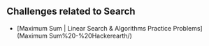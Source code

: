 ## Challenges related to Search

* [Maximum Sum | Linear Search & Algorithms Practice Problems](Maximum Sum%20-%20Hackerearth/)